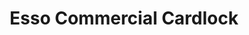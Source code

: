 ---
title: "Esso Commercial Cardlock"
url: /kingston/esso-commercial-cardlock/
shop: convenience
---